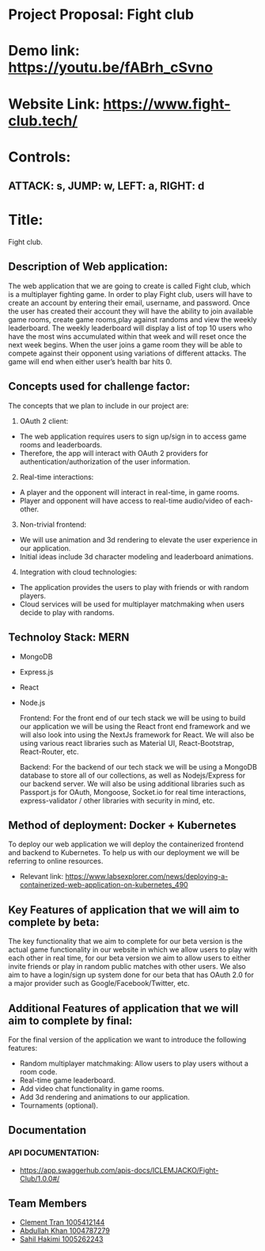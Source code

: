 # Project Proposal: Fight club

# Demo link: https://youtu.be/fABrh_cSvno
# Website Link: https://www.fight-club.tech/

# Controls:

## ATTACK: s, JUMP: w, LEFT: a, RIGHT: d

# Title:

Fight club.

## Description of Web application:
The web application that we are going to create is called Fight club, which is a multiplayer fighting game. In order to play Fight club, users will have to create an account by entering their email, username, and password. Once the user has created their account they will have the ability to join available game rooms, create game rooms,play against randoms and view the weekly leaderboard. The weekly leaderboard will display a list of top 10 users who have the most wins accumulated within that week and will reset once the next week begins. When the user joins a game room they will be able to compete against their opponent using variations of different attacks. The game will end when either user’s health bar hits 0.

## Concepts used for challenge factor:
The concepts that we plan to include in our project are:
1. OAuth 2 client:
- The web application requires users to sign up/sign in to access game rooms and leaderboards.
- Therefore,  the app will interact with OAuth 2 providers for authentication/authorization of the user information. 
2. Real-time interactions:
- A player and the opponent will interact in real-time, in game rooms.
- Player and opponent will have access to real-time audio/video of each-other.
3. Non-trivial frontend:
- We will use animation and 3d rendering to elevate the user experience in our application. 
- Initial ideas include 3d character modeling and leaderboard animations.
4. Integration with cloud technologies:
- The application provides the users to play with friends or with random players.
- Cloud services will be used for multiplayer matchmaking when users decide to play with randoms.

## Technoloy Stack: MERN
- MongoDB
- Express.js
- React
- Node.js

  Frontend: 
  For the front end of our tech stack we will be using to build our application we will be using the React front end framework and we will also look into using the NextJs framework for React. We will also be using various react libraries such as Material UI, React-Bootstrap, React-Router, etc.  
  
  Backend:
  For the backend of our tech stack we will be using a MongoDB database to store all of our collections, as well as Nodejs/Express for our backend server. We will also be using additional libraries such as Passport.js for OAuth, Mongoose, Socket.io for real time interactions, express-validator / other libraries with security in mind, etc. 

## Method of deployment: Docker + Kubernetes

  To deploy our web application we will deploy the containerized frontend and backend to Kubernetes. To help us with our deployment we will be referring to online resources.

- Relevant link: https://www.labsexplorer.com/news/deploying-a-containerized-web-application-on-kubernetes_490
  
## Key Features of application that we will aim to complete by beta:
  The key functionality that we aim to complete for our beta version is the actual game functionality in our website in which we allow users to play with each other in real time, for our beta version we aim to allow users to either invite friends or play in random public matches with other users. We also aim to have a login/sign up system done for our beta that has OAuth 2.0 for a major provider such as Google/Facebook/Twitter, etc. 

## Additional Features of application that we will aim to complete by final:

For the final version of the application we want to introduce the following features:
- Random multiplayer matchmaking: Allow users to play users without a room code.
- Real-time game leaderboard.
- Add video chat functionality in game rooms. 
- Add 3d rendering and animations to our application. 
- Tournaments (optional).

## Documentation

### API DOCUMENTATION: 

- https://app.swaggerhub.com/apis-docs/ICLEMJACKO/Fight-Club/1.0.0#/

## Team Members

- [Clement Tran 1005412144](https://github.com/CTprogram)
- [Abdullah Khan 1004787279](https://github.com/khanm253)
- [Sahil Hakimi 1005262243](https://github.com/SahilHakimiUofT)



